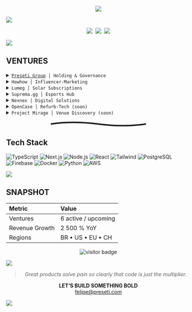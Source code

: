 <!-- ░░░  F  E  L  I  P  E     P  R  E  S  E  T  I  ░░░ -->

<p align="center">
  <img src="https://readme-typing-svg.herokuapp.com?font=Fira+Code&duration=3000&pause=600&color=A259FF&center=true&vCenter=true&width=620&height=35&lines=FELIPE+PRESETI;Founder+%7C+Preseti+Group" />
</p>

<img src="https://capsule-render.vercel.app/api?type=waving&height=100&color=0d1117,3c216f,0d1117" />

<p align="center">
  <a href="https://preseti.com"><img src="https://img.shields.io/badge/preseti.com-1e1e1e?style=for-the-badge"></a>&nbsp;
  <a href="https://linkedin.com/in/felipepreseti"><img src="https://img.shields.io/badge/linkedin-3b2f5e?style=for-the-badge&logo=linkedin&logoColor=ffffff"></a>&nbsp;
  <a href="mailto:felipe@preseti.com"><img src="https://img.shields.io/badge/email-1e1e1e?style=for-the-badge&logo=gmail&logoColor=ffffff"></a>
</p>

<img src="https://capsule-render.vercel.app/api?type=rect&height=4&color=0d1117,0d1117" />

## VENTURES
<details>
<summary><code><a href="https://preseti.com">Preseti Group</a> │ Holding & Governance</code></summary>
Drives strategy, capital allocation and cross-venture synergy.
</details>
<details>
<summary><code>Howhow │ Influencer-Marketing</code></summary>
AI platform linking tech brands to creators and tracking ROI.  
https://howhow.com.br
</details>
<details>
<summary><code>Lumeg │ Solar Subscriptions</code></summary>
Renewable power plus AI optimisation to slash energy costs.  
https://lumeg.com.br
</details>
<details>
<summary><code>Suprema.gg │ Esports Hub</code></summary>
Complete ecosystem for leagues, matchmaking and item marketplace.  
https://suprema.gg
</details>
<details>
<summary><code>Nexnex │ Digital Solutions</code></summary>
SaaS automating sites, paid traffic & design via multi-AI stack.  
https://nexnex.com.br
</details>
<details>
<summary><code>OpenCase │ Refurb-Tech (soon)</code></summary>
AI inspection, repair and dynamic pricing of RMA tech with flash discounts.
</details>
<details>
<summary><code>Project Mirage │ Venue Discovery (soon)</code></summary>
App for real-time, AI-personalised venue & experience recommendations.
</details>

<p align="center">
  <svg width="260" height="18" viewBox="0 0 260 18" fill="none" xmlns="http://www.w3.org/2000/svg">
    <path d="M0 9Q60 0 130 9T260 9" stroke="#1a1a1a" stroke-width="4" stroke-linecap="round"/>
  </svg>
</p>

## Tech Stack
![TypeScript](https://img.shields.io/badge/TypeScript-4c3573?style=flat&logo=typescript&logoColor=ffffff)
![Next.js](https://img.shields.io/badge/Next.js-31264d?style=flat&logo=next.js&logoColor=ffffff)
![Node.js](https://img.shields.io/badge/Node.js-493969?style=flat&logo=node.js&logoColor=ffffff)
![React](https://img.shields.io/badge/React-4c3573?style=flat&logo=react&logoColor=61dafb)
![Tailwind](https://img.shields.io/badge/Tailwind-31264d?style=flat&logo=tailwindcss&logoColor=ffffff)
![PostgreSQL](https://img.shields.io/badge/PostgreSQL-4c3573?style=flat&logo=postgresql&logoColor=ffffff)
![Firebase](https://img.shields.io/badge/Firebase-493969?style=flat&logo=firebase&logoColor=ffa611)
![Docker](https://img.shields.io/badge/Docker-4c3573?style=flat&logo=docker&logoColor=ffffff)
![Python](https://img.shields.io/badge/Python-31264d?style=flat&logo=python&logoColor=ffffff)
![AWS](https://img.shields.io/badge/AWS-1e1e1e?style=flat&logo=amazonaws&logoColor=ffffff)

<img src="https://capsule-render.vercel.app/api?type=rect&height=4&color=0d1117,0d1117" />

## SNAPSHOT
| Metric | Value |
| :----- | :---- |
| Ventures | 6 active / upcoming |
| Revenue Growth | 2 500 % YoY |
| Regions | BR • US • EU • CH |

<p align="center">
  <img src="https://komarev.com/ghpvc/?username=felipepreseti&label=RAVENS%20VISITED&color=4c3573&style=for-the-badge" alt="visitor badge"/>
</p>

<img src="https://capsule-render.vercel.app/api?type=rect&height=4&color=0d1117,0d1117" />

<blockquote align="center"><i>Great products solve pain so clearly that code is just the multiplier.</i></blockquote>

<p align="center">
  <strong>LET’S BUILD SOMETHING BOLD</strong><br>
  <a href="mailto:felipe@preseti.com">felipe@preseti.com</a>
</p>

<img src="https://capsule-render.vercel.app/api?type=waving&height=100&color=0d1117,3c216f,0d1117&section=footer" />
